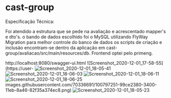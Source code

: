 # cast-group

Especificação Técnica:

Foi atendido a estrutura que se pede na avaliação e acrescentado mapper's e dto's.
o bando de dados escolhido foi o MySQL utilizando FlyWay Migration para melhor controle 
do banco de dados os scripts de criação e inclusão encontram-se dentro da aplicação em
cast-group/avaliacao/src/main/resources/db.
Frontend optei pelo primeng.

http://localhost:8080/swagger-ui.html
![Screenshot_2020-12-01_17-58-55](https://user-
![Screenshot_2020-12-01_18-05-41](https://user-images.githubusercontent.com/70336691/100797255-9aff5080-3400-11eb-9cc8-ec758c28e805.png)
![Screenshot_2020-12-01_18-06-03](https://user-images.githubusercontent.com/70336691/100797256-9aff5080-3400-11eb-844f-0f0bcfcc6770.png)
![Screenshot_2020-12-01_18-06-11](https://user-images.githubusercontent.com/70336691/100797258-9b97e700-3400-11eb-8254-6c9d823ba8ad.png)
![Screenshot_2020-12-01_18-06-25](https://user-images.githubusercontent.com/70336691/100797260-9b97e700-3400-11eb-8e07-0d100a2aec0c.png)
images.githubusercontent.com/70336691/100797251-99ce2380-3400-11eb-8a46-82f35a374ec8.png)
![Screenshot_2020-12-01_18-05-23](https://user-images.githubusercontent.com/70336691/100797253-9a66ba00-3400-11eb-93f9-a5a7f92fb1bb.png)

